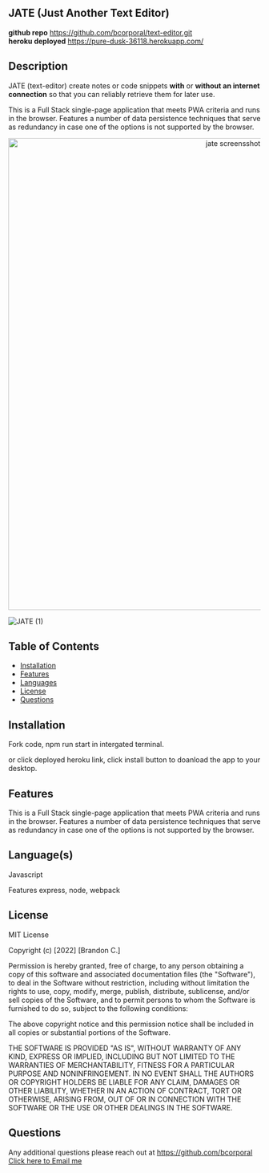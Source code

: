   ## JATE (Just Another Text Editor)
  
   **github repo** https://github.com/bcorporal/text-editor.git <br>
  **heroku deployed** https://pure-dusk-36118.herokuapp.com/
  

  ## Description
  
JATE (text-editor) create notes or code snippets **with** or **without an internet connection** so that you can reliably retrieve them for later use.

This is a Full Stack single-page application that meets PWA criteria and runs in the browser.  Features a number of data persistence techniques that serve as redundancy in case one of the options is not supported by the browser. 
<p align="center">
<img width="941" alt="jate screensshot installed" src="https://user-images.githubusercontent.com/97717660/167977214-4f5e1918-43ac-464d-b3ec-e47c76f593bd.png">

![JATE (1)](https://user-images.githubusercontent.com/97717660/167977804-486d1ccd-64c9-4a42-afbc-ddabe47784a8.gif)
  </p>

  
  
  
  ## Table of Contents
  - [Installation](#installation)
  - [Features](#features)
  - [Languages](#languages)
  - [License](#license)
  - [Questions](#questions)



  ## Installation
  
  Fork code, npm run start in intergated terminal.

  or click deployed heroku link, click install button to doanload the app to your desktop.
  
  





  ## Features
  This is a Full Stack single-page application that meets PWA criteria and runs in the browser.  Features a number of data persistence techniques that serve as redundancy in case one of the options is not supported by the browser. 
  



  ## Language(s)
  Javascript

  Features express, node, webpack
  



  ## License
  MIT License

Copyright (c) [2022] [Brandon C.]

Permission is hereby granted, free of charge, to any person obtaining a copy of this software and associated documentation files (the "Software"), to deal in the Software without restriction, including without limitation the rights to use, copy, modify, merge, publish, distribute, sublicense, and/or sell copies of the Software, and to permit persons to whom the Software is furnished to do so, subject to the following conditions:

The above copyright notice and this permission notice shall be included in all copies or substantial portions of the Software.

THE SOFTWARE IS PROVIDED "AS IS", WITHOUT WARRANTY OF ANY KIND, EXPRESS OR IMPLIED, INCLUDING BUT NOT LIMITED TO THE WARRANTIES OF MERCHANTABILITY, FITNESS FOR A PARTICULAR PURPOSE AND NONINFRINGEMENT. IN NO EVENT SHALL THE AUTHORS OR COPYRIGHT HOLDERS BE LIABLE FOR ANY CLAIM, DAMAGES OR OTHER LIABILITY, WHETHER IN AN ACTION OF CONTRACT, TORT OR OTHERWISE, ARISING FROM, OUT OF OR IN CONNECTION WITH THE SOFTWARE OR THE USE OR OTHER DEALINGS IN THE SOFTWARE.
   




  ## Questions
  Any additional questions please reach out at https://github.com/bcorporal
  [Click here to Email me](mailto:bc@bcorporal.dev)
